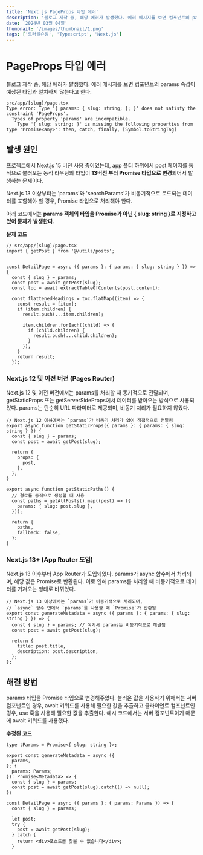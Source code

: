 ```yaml
---
title: 'Next.js PageProps 타입 에러'
description: '블로그 제작 중, 해당 에러가 발생했다. 에러 메시지를 보면 컴포넌트의 params 속성이 예상된 타입과 일치하지 않는다고 한다.'
date: '2024년 03월 04일'
thumbnail: '/images/thumbnail/1.png'
tags: ['트러블슈팅', 'Typescript', 'Next.js']
---
```


# PageProps 타입 에러

블로그 제작 중, 해당 에러가 발생했다. 에러 메시지를 보면 컴포넌트의 params 속성이 예상된 타입과 일치하지 않는다고 한다.

```
src/app/[slug]/page.tsx
Type error: Type '{ params: { slug: string; }; }' does not satisfy the constraint 'PageProps'.
  Types of property 'params' are incompatible.
    Type '{ slug: string; }' is missing the following properties from type 'Promise<any>': then, catch, finally, [Symbol.toStringTag]
```

## 발생 원인

프로젝트에서 Next.js 15 버전 사용 중이었는데, app 폴더 하위에서 post 페이지를 동적으로 불러오는 동적 라우팅의 타입이 **13버전 부터 Promise 타입으로 변경**되어서 발생하는 문제이다.

Next.js 13 이상부터는 'params'와 'searchParams'가 비동기적으로 로드되는 데이터를 포함해야 할 경우, Promise 타입으로 처리해야 한다.

아래 코드에서는 **params 객체의 타입을 Promise가 아닌 { slug: string }로 지정하고 있어 문제가 발생한다.**

**문제 코드**

```
// src/app/[slug]/page.tsx
import { getPost } from '@/utils/posts';


const DetailPage = async ({ params }: { params: { slug: string } }) => {
  const { slug } = params;
  const post = await getPost(slug);
  const toc = await extractTableOfContents(post.content);

  const flattenedHeadings = toc.flatMap((item) => {
    const result = [item];
    if (item.children) {
      result.push(...item.children);

      item.children.forEach((child) => {
        if (child.children) {
          result.push(...child.children);
        }
      });
    }
    return result;
  });
```

### Next.js 12 및 이전 버전 (Pages Router)

Next.js 12 및 이전 버전에서는 params를 처리할 때 동기적으로 전달되며, getStaticProps 또는 getServerSideProps에서 데이터를 받아오는 방식으로 사용되었다. params는 단순히 URL 파라미터로 제공되며, 비동기 처리가 필요하지 않았다.

```
// Next.js 12 이하에서는 `params`가 비동기 처리가 없이 직접적으로 전달됨
export async function getStaticProps({ params }: { params: { slug: string } }) {
  const { slug } = params;
  const post = await getPost(slug);

  return {
    props: {
      post,
    },
  };
}

export async function getStaticPaths() {
  // 경로를 동적으로 생성할 때 사용
  const paths = getAllPosts().map((post) => ({
    params: { slug: post.slug },
  }));

  return {
    paths,
    fallback: false,
  };
}
```

### Next.js 13+ (App Router 도입)

Next.js 13 이후부터 App Router가 도입되었다. params가 async 함수에서 처리되며, 해당 값은 Promise로 반환된다. 이로 인해 params를 처리할 때 비동기적으로 데이터를 가져오는 형태로 바뀌었다.

```
// Next.js 13 이상에서는 `params`가 비동기적으로 처리되며,
// `async` 함수 안에서 `params`를 사용할 때 `Promise`가 반환됨
export const generateMetadata = async ({ params }: { params: { slug: string } }) => {
  const { slug } = params; // 여기서 params는 비동기적으로 해결됨
  const post = await getPost(slug);

  return {
    title: post.title,
    description: post.description,
  };
};

```

## 해결 방법

params 타입을 Promise 타입으로 변경해주었다.
불러온 값을 사용하기 위해서는 서버 컴포넌트인 경우, await 키워드를 사용해 필요한 값을 추출하고 클라이언트 컴포넌트인 경우, use 훅을 사용해 필요한 값을 추출한다. 예시 코드에서는 서버 컴포넌트이기 때문에 await 키워드를 사용했다.

**수정된 코드**

```
type tParams = Promise<{ slug: string }>;

export const generateMetadata = async ({
  params,
}: {
  params: Params;
}): Promise<Metadata> => {
  const { slug } = params;
  const post = await getPost(slug).catch(() => null);
};

const DetailPage = async ({ params }: { params: Params }) => {
  const { slug } = params;

  let post;
  try {
    post = await getPost(slug);
  } catch {
    return <div>포스트를 찾을 수 없습니다</div>;
  }
```
